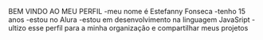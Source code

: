 BEM VINDO AO MEU PERFIL
-meu nome é Estefanny Fonseca 
-tenho 15 anos 
-estou no Alura 
-estou em desenvolvimento na linguagem JavaSript
-ultizo esse perfil para a minha organização e compartilhar meus projetos 

